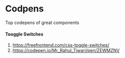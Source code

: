 # Codpens

Top codepens of great components

#### Tooggle Switches 
1) https://freefrontend.com/css-toggle-switches/
2) https://codepen.io/Mr_Rahul_Tiwari/pen/ZEWMZNV
